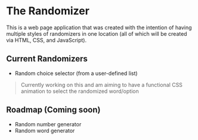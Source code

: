 # The Randomizer
This is a web page application that was created with the intention of having multiple styles of randomizers in one location (all of which will be created via HTML, CSS, and JavaScript).
## Current Randomizers
- Random choice selector (from a user-defined list)
>Currently working on this and am aiming to have a functional CSS animation to select the randomized word/option
## Roadmap (Coming soon)
- Random number generator
- Random word generator
